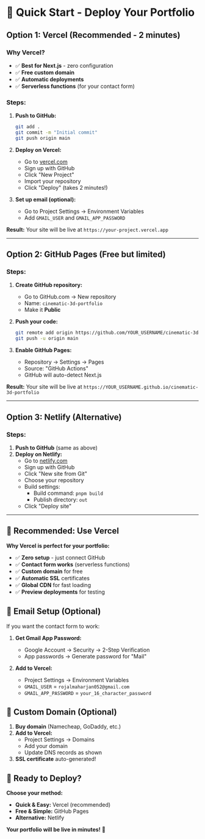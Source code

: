 # 🚀 Quick Start - Deploy Your Portfolio

## Option 1: Vercel (Recommended - 2 minutes)

### Why Vercel?
- ✅ **Best for Next.js** - zero configuration
- ✅ **Free custom domain** 
- ✅ **Automatic deployments**
- ✅ **Serverless functions** (for your contact form)

### Steps:
1. **Push to GitHub:**
   ```bash
   git add .
   git commit -m "Initial commit"
   git push origin main
   ```

2. **Deploy on Vercel:**
   - Go to [vercel.com](https://vercel.com)
   - Sign up with GitHub
   - Click "New Project"
   - Import your repository
   - Click "Deploy" (takes 2 minutes!)

3. **Set up email (optional):**
   - Go to Project Settings → Environment Variables
   - Add `GMAIL_USER` and `GMAIL_APP_PASSWORD`

**Result:** Your site will be live at `https://your-project.vercel.app`

---

## Option 2: GitHub Pages (Free but limited)

### Steps:
1. **Create GitHub repository:**
   - Go to GitHub.com → New repository
   - Name: `cinematic-3d-portfolio`
   - Make it **Public**

2. **Push your code:**
   ```bash
   git remote add origin https://github.com/YOUR_USERNAME/cinematic-3d-portfolio.git
   git push -u origin main
   ```

3. **Enable GitHub Pages:**
   - Repository → Settings → Pages
   - Source: "GitHub Actions"
   - GitHub will auto-detect Next.js

**Result:** Your site will be live at `https://YOUR_USERNAME.github.io/cinematic-3d-portfolio`

---

## Option 3: Netlify (Alternative)

### Steps:
1. **Push to GitHub** (same as above)
2. **Deploy on Netlify:**
   - Go to [netlify.com](https://netlify.com)
   - Sign up with GitHub
   - Click "New site from Git"
   - Choose your repository
   - Build settings:
     - Build command: `pnpm build`
     - Publish directory: `out`
   - Click "Deploy site"

---

## 🎯 Recommended: Use Vercel

**Why Vercel is perfect for your portfolio:**
- ✅ **Zero setup** - just connect GitHub
- ✅ **Contact form works** (serverless functions)
- ✅ **Custom domain** for free
- ✅ **Automatic SSL** certificates
- ✅ **Global CDN** for fast loading
- ✅ **Preview deployments** for testing

## 📧 Email Setup (Optional)

If you want the contact form to work:

1. **Get Gmail App Password:**
   - Google Account → Security → 2-Step Verification
   - App passwords → Generate password for "Mail"

2. **Add to Vercel:**
   - Project Settings → Environment Variables
   - `GMAIL_USER` = `rojalmaharjan052@gmail.com`
   - `GMAIL_APP_PASSWORD` = `your_16_character_password`

## 🎨 Custom Domain (Optional)

1. **Buy domain** (Namecheap, GoDaddy, etc.)
2. **Add to Vercel:**
   - Project Settings → Domains
   - Add your domain
   - Update DNS records as shown
3. **SSL certificate** auto-generated!

## 🚀 Ready to Deploy?

**Choose your method:**
- **Quick & Easy:** Vercel (recommended)
- **Free & Simple:** GitHub Pages
- **Alternative:** Netlify

**Your portfolio will be live in minutes!** 🎉
